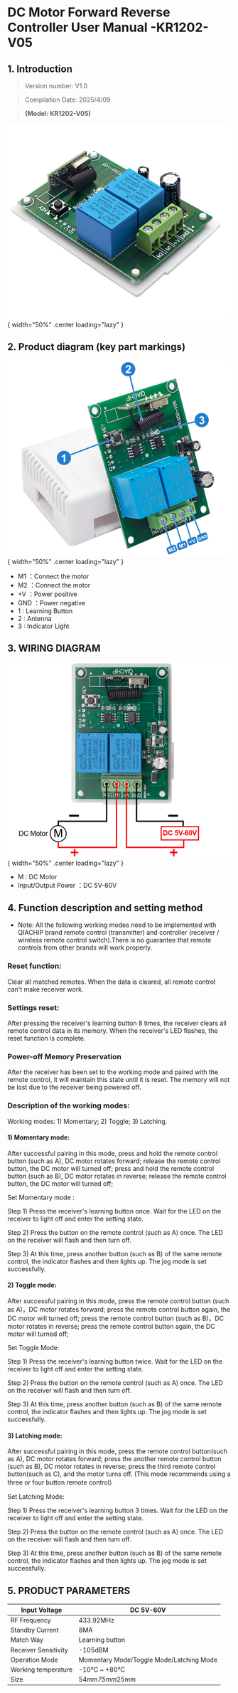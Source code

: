 # DC Motor Forward Reverse Controller User Manual -KR1202-V05

## 1. Introduction

> Version number: V1.0
> 

> Compilation Date: 2025/4/09
> 

> **(Model: KR1202-V05)**
> 

![主图.jpg](主图.jpg){ width="50%" .center loading="lazy" }


## 2. Product diagram (key part markings)

![部件标识图.jpg](部件标识图.jpg){ width="50%" .center loading="lazy" }


- M1 ：Connect the motor
- M2 ：Connect the motor
- +V ：Power positive
- GND ：Power negative
- 1 : Learning Button
- 2 : Antenna
- 3 : Indicator Light

## 3. WIRING DIAGRAM

![接线图.jpg](接线图.jpg){ width="50%" .center loading="lazy" }


- M : DC Motor
- Input/Output Power ：DC 5V-60V

## 4. Function description and setting method

- Note: All the following working modes need to be implemented with QIACHIP brand remote control (transmitter) and controller (receiver / wireless remote control switch).There is no guarantee that remote controls from other brands will work properly.

### Reset function:
Clear all matched remotes. When the data is cleared, all remote control can't make receiver work.

### Settings reset:
After pressing the receiver's learning button 8 times, the receiver clears all remote control data in its memory. When the receiver's LED flashes, the reset function is complete.

### Power-off Memory Preservation
After the receiver has been set to the working mode and paired with the remote control, it will maintain this state until it is reset. The memory will not be lost due to the receiver being powered off.

### Description of the working modes:
Working modes: 1) Momentary; 2) Toggle; 3) Latching.

#### 1) Momentary mode:
After successful pairing in this mode, press and hold the remote control button (such as A), DC motor rotates forward; release the remote control button, the DC motor will turned off; press and hold the remote control button (such as B), DC motor rotates in reverse; release the remote control button, the DC motor will turned off;

Set Momentary mode :

Step 1) Press the receiver's learning button once. Wait for the LED on the receiver to light off and enter the setting state.

Step 2) Press the button on the remote control (such as A) once. The LED on the receiver will flash and then turn off.

Step 3) At this time, press another button (such as B) of the same remote control, the indicator flashes and then lights up. The jog mode is set successfully.

#### 2) Toggle mode:
After successful pairing in this mode, press the remote control button (such as A)，DC motor rotates forward; press the remote control button again, the DC motor will turned off; press the remote control button (such as B)，DC motor rotates in reverse; press the remote control button again, the DC motor will turned off;

Set Toggle Mode:

Step 1) Press the receiver's learning button twice. Wait for the LED on the receiver to light off and enter the setting state.

Step 2) Press the button on the remote control (such as A) once. The LED on the receiver will flash and then turn off.

Step 3) At this time, press another button (such as B) of the same remote control, the indicator flashes and then lights up. The jog mode is set successfully.

#### 3) Latching mode:
After successful pairing in this mode, press the remote control button(such as A), DC motor rotates forward; press the another remote control button (such as B), DC motor rotates in reverse; press the third remote control button(such as C), and the motor turns off. (This mode recommends using a three or four button remote control）

Set Latching Mode:

Step 1) Press the receiver's learning button 3 times. Wait for the LED on the receiver to light off and enter the setting state.

Step 2) Press the button on the remote control (such as A) once. The LED on the receiver will flash and then turn off.

Step 3) At this time, press another button (such as B) of the same remote control, the indicator flashes and then lights up. The jog mode is set successfully.

## 5. PRODUCT PARAMETERS

| Input Voltage | DC 5V-60V |
| --- | --- |
| RF Frequency | 433.92MHz |
| Standby Current | 8MA |
| Match Way | Learning button |
| Receiver Sensitivity | -105dBM |
| Operation Mode | Momentary Mode/Toggle Mode/Latching Mode |
| Working temperature | -10℃ ~ +80℃ |
| Size | 54mm*75mm*25mm |